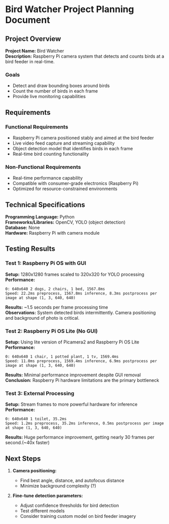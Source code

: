 # Bird Watcher Project Planning Document

## Project Overview

**Project Name:** Bird Watcher  
**Description:** Raspberry Pi camera system that detects and counts birds at a bird feeder in real-time.

### Goals
- Detect and draw bounding boxes around birds
- Count the number of birds in each frame
- Provide live monitoring capabilities

## Requirements

### Functional Requirements
- Raspberry Pi camera positioned stably and aimed at the bird feeder
- Live video feed capture and streaming capability
- Object detection model that identifies birds in each frame
- Real-time bird counting functionality

### Non-Functional Requirements
- Real-time performance capability
- Compatible with consumer-grade electronics (Raspberry Pi)
- Optimized for resource-constrained environments

## Technical Specifications

**Programming Language:** Python  
**Frameworks/Libraries:** OpenCV, YOLO (object detection)  
**Database:** None  
**Hardware:** Raspberry Pi with camera module

## Testing Results

### Test 1: Raspberry Pi OS with GUI
**Setup:** 1280x1280 frames scaled to 320x320 for YOLO processing  
**Performance:**
```
0: 640x640 2 dogs, 2 chairs, 1 bed, 1567.8ms
Speed: 22.2ms preprocess, 1567.8ms inference, 8.3ms postprocess per image at shape (1, 3, 640, 640)
```
**Results:** ~1.5 seconds per frame processing time  
**Observations:** System detected birds intermittently. Camera positioning and background of photo is critical.

### Test 2: Raspberry Pi OS Lite (No GUI)
**Setup:** Using lite version of Picamera2 and Raspberry Pi OS Lite  
**Performance:**
```
0: 640x640 1 chair, 1 potted plant, 1 tv, 1569.4ms
Speed: 11.0ms preprocess, 1569.4ms inference, 6.9ms postprocess per image at shape (1, 3, 640, 640)
```
**Results:** Minimal performance improvement despite GUI removal  
**Conclusion:** Raspberry Pi hardware limitations are the primary bottleneck

### Test 3: External Processing
**Setup:** Stream frames to more powerful hardware for inference  
**Performance:**
```
0: 640x640 1 toilet, 35.2ms
Speed: 1.2ms preprocess, 35.2ms inference, 0.5ms postprocess per image at shape (1, 3, 640, 640)
```
**Results:** Huge performance improvement, getting nearly 30 frames per second.(~40x faster)  

## Next Steps

1. **Camera positioning:**
   - Find best angle, distance, and autofocus distance
   - Minimize background complexity (?)

2. **Fine-tune detection parameters:**
   - Adjust confidence thresholds for bird detection
   - Test different models
   - Consider training custom model on bird feeder imagery

